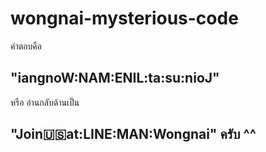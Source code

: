 ﻿# wongnai-mysterious-code
 
 คำตอบคือ 
 ## "iangnoW:NAM:ENIL:ta:su:nioJ"
 หรือ อ่านกลับด้านเป็น 
 ## "Join:us:at:LINE:MAN:Wongnai" ครับ ^^
